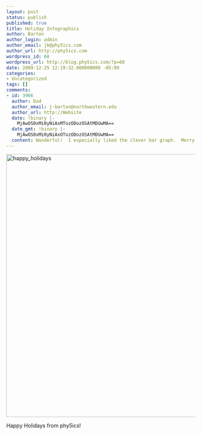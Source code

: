 ```yaml
---
layout: post
status: publish
published: true
title: Holiday Infographics
author: Barton
author_login: admin
author_email: jb@phy5ics.com
author_url: http://phy5ics.com
wordpress_id: 68
wordpress_url: http://blog.phy5ics.com/?p=68
date: 2009-12-25 12:19:32.000000000 -05:00
categories:
- Uncategorized
tags: []
comments:
- id: 3966
  author: Dad
  author_email: j-barton@northwestern.edu
  author_url: http://Website
  date: !binary |-
    MjAwOS0xMi0yNiAxMTozODozOSAtMDUwMA==
  date_gmt: !binary |-
    MjAwOS0xMi0yNiAxOTozODozOSAtMDUwMA==
  content: Wonderful!  I especially liked the clever bar graph.  Merry Christmas!
---
```

<a href="http://blog.phy5ics.com/wp-content/uploads/2009/12/happy_holidays.jpg"><img class="alignnone size-full wp-image-69" title="happy_holidays" src="http://blog.phy5ics.com/wp-content/uploads/2009/12/happy_holidays.jpg" width="700" /></a>

Happy Holidays from phy5ics!
